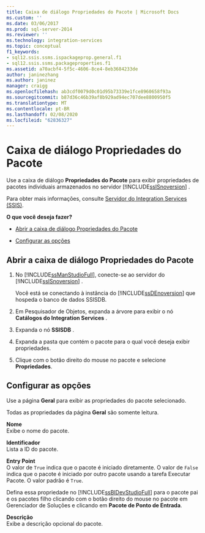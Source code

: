 ```yaml
---
title: Caixa de diálogo Propriedades do Pacote | Microsoft Docs
ms.custom: ''
ms.date: 03/06/2017
ms.prod: sql-server-2014
ms.reviewer: ''
ms.technology: integration-services
ms.topic: conceptual
f1_keywords:
- sql12.ssis.ssms.ispackageprop.general.f1
- sql12.ssis.ssms.packageproperties.f1
ms.assetid: a70acbf4-5f5c-4606-8ce4-8eb3684233de
author: janinezhang
ms.author: janinez
manager: craigg
ms.openlocfilehash: ab3cdf0079d0c01d95b73339e1fce8960658f93a
ms.sourcegitcommit: b87d36c46b39af8b929ad94ec707dee8800950f5
ms.translationtype: MT
ms.contentlocale: pt-BR
ms.lasthandoff: 02/08/2020
ms.locfileid: "62836327"
---
```

# <a name="package-properties-dialog-box"></a>Caixa de diálogo Propriedades do Pacote
  Use a caixa de diálogo **Propriedades do Pacote** para exibir propriedades de pacotes individuais armazenados no servidor [!INCLUDE[ssISnoversion](../../includes/ssisnoversion-md.md)] .  
  
 Para obter mais informações, consulte [Servidor do Integration Services &#40;SSIS&#41;](integration-services-ssis-server-and-catalog.md).  
  
 **O que você deseja fazer?**  
  
-   [Abrir a caixa de diálogo Propriedades do Pacote](#open_dialog)  
  
-   [Configurar as opções](#options)  
  
##  <a name="open_dialog"></a> Abrir a caixa de diálogo Propriedades do Pacote  
  
1.  No [!INCLUDE[ssManStudioFull](../../includes/ssmanstudiofull-md.md)], conecte-se ao servidor do [!INCLUDE[ssISnoversion](../../includes/ssisnoversion-md.md)] .  
  
     Você está se conectando à instância do [!INCLUDE[ssDEnoversion](../../includes/ssdenoversion-md.md)] que hospeda o banco de dados SSISDB.  
  
2.  Em Pesquisador de Objetos, expanda a árvore para exibir o nó **Catálogos do Integration Services** .  
  
3.  Expanda o nó **SSISDB** .  
  
4.  Expanda a pasta que contém o pacote para o qual você deseja exibir propriedades.  
  
5.  Clique com o botão direito do mouse no pacote e selecione **Propriedades**.  
  
##  <a name="options"></a> Configurar as opções  
 Use a página **Geral** para exibir as propriedades do pacote selecionado.  
  
 Todas as propriedades da página **Geral** são somente leitura.  
  
 **Nome**  
 Exibe o nome do pacote.  
  
 **Identificador**  
 Lista a ID do pacote.  
  
 **Entry Point**  
 O valor de `True` indica que o pacote é iniciado diretamente. O valor de `False` indica que o pacote é iniciado por outro pacote usando a tarefa Executar Pacote. O valor padrão é `True`.  
  
 Defina essa propriedade no [!INCLUDE[ssBIDevStudioFull](../../includes/ssbidevstudiofull-md.md)] para o pacote pai e os pacotes filho clicando com o botão direito do mouse no pacote em Gerenciador de Soluções e clicando em **Pacote de Ponto de Entrada**.  
  
 **Descrição**  
 Exibe a descrição opcional do pacote.  
  
  
